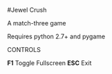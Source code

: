 #Jewel Crush

A match-three game

Requires python 2.7+ and pygame

CONTROLS

**F1**  Toggle Fullscreen
**ESC**  Exit